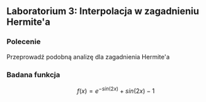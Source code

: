 ## Laboratorium 3: Interpolacja w zagadnieniu Hermite'a

### Polecenie

Przeprowadź podobną analizę dla zagadnienia Hermite'a

### Badana funkcja

```math
f(x) = e^{-sin(2x)} + sin(2 x) - 1
```


